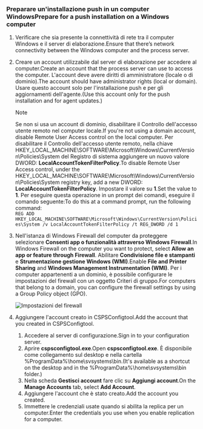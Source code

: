 ### <a name="prepare-for-a-push-installation-on-a-windows-computer"></a><span data-ttu-id="cbb65-101">Preparare un'installazione push in un computer Windows</span><span class="sxs-lookup"><span data-stu-id="cbb65-101">Prepare for a push installation on a Windows computer</span></span>

1. <span data-ttu-id="cbb65-102">Verificare che sia presente la connettività di rete tra il computer Windows e il server di elaborazione.</span><span class="sxs-lookup"><span data-stu-id="cbb65-102">Ensure that there’s network connectivity between the Windows computer and the process server.</span></span>
2. <span data-ttu-id="cbb65-103">Creare un account utilizzabile dal server di elaborazione per accedere al computer.</span><span class="sxs-lookup"><span data-stu-id="cbb65-103">Create an account that the process server can use to access the computer.</span></span> <span data-ttu-id="cbb65-104">L'account deve avere diritti di amministratore (locale o di dominio).</span><span class="sxs-lookup"><span data-stu-id="cbb65-104">The account should have administrator rights (local or domain).</span></span> <span data-ttu-id="cbb65-105">Usare questo account solo per l'installazione push e per gli aggiornamenti dell'agente.</span><span class="sxs-lookup"><span data-stu-id="cbb65-105">(Use this account only for the push installation and for agent updates.)</span></span>

   > [!NOTE]
   > <span data-ttu-id="cbb65-106">Se non si usa un account di dominio, disabilitare il Controllo dell'accesso utente remoto nel computer locale.</span><span class="sxs-lookup"><span data-stu-id="cbb65-106">If you're not using a domain account, disable Remote User Access control on the local computer.</span></span> <span data-ttu-id="cbb65-107">Per disabilitare il Controllo dell'accesso utente remoto, nella chiave HKEY_LOCAL_MACHINE\SOFTWARE\Microsoft\Windows\CurrentVersion\Policies\System del Registro di sistema aggiungere un nuovo valore DWORD: **LocalAccountTokenFilterPolicy**.</span><span class="sxs-lookup"><span data-stu-id="cbb65-107">To disable Remote User Access control, under the HKEY_LOCAL_MACHINE\SOFTWARE\Microsoft\Windows\CurrentVersion\Policies\System registry key, add a new DWORD: **LocalAccountTokenFilterPolicy**.</span></span> <span data-ttu-id="cbb65-108">Impostare il valore su **1**.</span><span class="sxs-lookup"><span data-stu-id="cbb65-108">Set the value to **1**.</span></span> <span data-ttu-id="cbb65-109">Per eseguire questa operazione in un prompt dei comandi, eseguire il comando seguente:</span><span class="sxs-lookup"><span data-stu-id="cbb65-109">To do this at a command prompt, run the following command:</span></span>  
   `REG ADD HKEY_LOCAL_MACHINE\SOFTWARE\Microsoft\Windows\CurrentVersion\Policies\System /v LocalAccountTokenFilterPolicy /t REG_DWORD /d 1`
   >
   >
2. <span data-ttu-id="cbb65-110">Nell'istanza di Windows Firewall del computer da proteggere selezionare **Consenti app o funzionalità attraverso Windows Firewall**.</span><span class="sxs-lookup"><span data-stu-id="cbb65-110">In Windows Firewall on the computer you want to protect, select **Allow an app or feature through Firewall**.</span></span> <span data-ttu-id="cbb65-111">Abilitare **Condivisione file e stampanti** e **Strumentazione gestione Windows (WMI)**.</span><span class="sxs-lookup"><span data-stu-id="cbb65-111">Enable **File and Printer Sharing** and **Windows Management Instrumentation (WMI)**.</span></span> <span data-ttu-id="cbb65-112">Per i computer appartenenti a un dominio, è possibile configurare le impostazioni del firewall con un oggetto Criteri di gruppo.</span><span class="sxs-lookup"><span data-stu-id="cbb65-112">For computers that belong to a domain, you can configure the firewall settings by using a Group Policy object (GPO).</span></span>

   ![Impostazioni del firewall](./media/site-recovery-prepare-push-install-mob-svc-win/mobility1.png)

3. <span data-ttu-id="cbb65-114">Aggiungere l'account creato in CSPSConfigtool.</span><span class="sxs-lookup"><span data-stu-id="cbb65-114">Add the account that you created in CSPSConfigtool.</span></span>
    1.  <span data-ttu-id="cbb65-115">Accedere al server di configurazione.</span><span class="sxs-lookup"><span data-stu-id="cbb65-115">Sign in to your configuration server.</span></span>
    2.  <span data-ttu-id="cbb65-116">Aprire **cspsconfigtool.exe**.</span><span class="sxs-lookup"><span data-stu-id="cbb65-116">Open **cspsconfigtool.exe**.</span></span> <span data-ttu-id="cbb65-117">È disponibile come collegamento sul desktop e nella cartella %ProgramData%\home\svsystems\bin.</span><span class="sxs-lookup"><span data-stu-id="cbb65-117">(It's available as a shortcut on the desktop and in the %ProgramData%\home\svsystems\bin folder.)</span></span>
    3.  <span data-ttu-id="cbb65-118">Nella scheda **Gestisci account** fare clic su **Aggiungi account**.</span><span class="sxs-lookup"><span data-stu-id="cbb65-118">On the **Manage Accounts** tab, select **Add Account**.</span></span>
    4.  <span data-ttu-id="cbb65-119">Aggiungere l'account che è stato creato.</span><span class="sxs-lookup"><span data-stu-id="cbb65-119">Add the account you created.</span></span>
    5.  <span data-ttu-id="cbb65-120">Immettere le credenziali usate quando si abilita la replica per un computer.</span><span class="sxs-lookup"><span data-stu-id="cbb65-120">Enter the credentials you use when you enable replication for a computer.</span></span>
